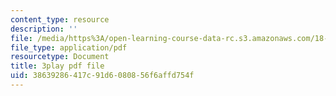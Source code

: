 ```yaml
---
content_type: resource
description: ''
file: /media/https%3A/open-learning-course-data-rc.s3.amazonaws.com/18-02-multivariable-calculus-fall-2007/38639286417c91d6080856f6affd754f_44R5HgbrUmc.pdf
file_type: application/pdf
resourcetype: Document
title: 3play pdf file
uid: 38639286-417c-91d6-0808-56f6affd754f
---
```


